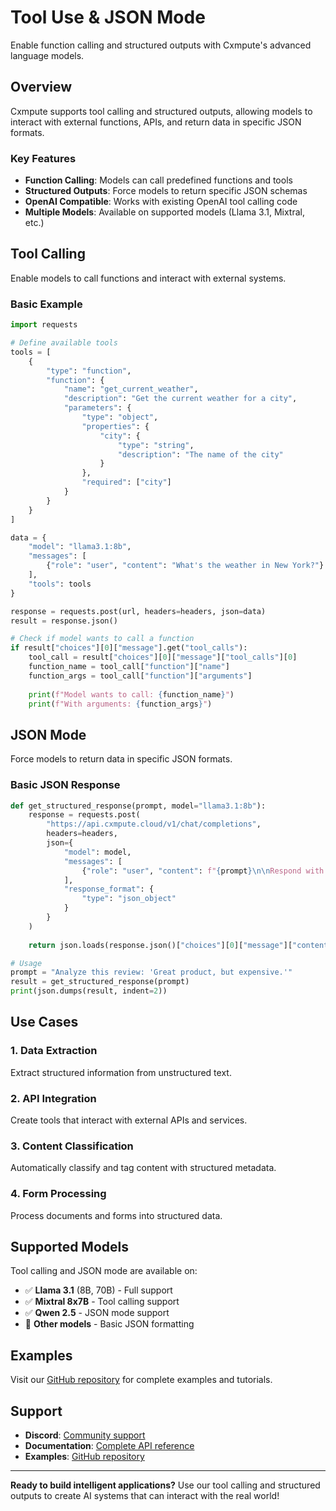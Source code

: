 # Tool Use & JSON Mode

Enable function calling and structured outputs with Cxmpute's advanced language models.

## Overview

Cxmpute supports tool calling and structured outputs, allowing models to interact with external functions, APIs, and return data in specific JSON formats.

### Key Features

- **Function Calling**: Models can call predefined functions and tools
- **Structured Outputs**: Force models to return specific JSON schemas
- **OpenAI Compatible**: Works with existing OpenAI tool calling code
- **Multiple Models**: Available on supported models (Llama 3.1, Mixtral, etc.)

## Tool Calling

Enable models to call functions and interact with external systems.

### Basic Example

```python
import requests

# Define available tools
tools = [
    {
        "type": "function",
        "function": {
            "name": "get_current_weather",
            "description": "Get the current weather for a city",
            "parameters": {
                "type": "object",
                "properties": {
                    "city": {
                        "type": "string",
                        "description": "The name of the city"
                    }
                },
                "required": ["city"]
            }
        }
    }
]

data = {
    "model": "llama3.1:8b",
    "messages": [
        {"role": "user", "content": "What's the weather in New York?"}
    ],
    "tools": tools
}

response = requests.post(url, headers=headers, json=data)
result = response.json()

# Check if model wants to call a function
if result["choices"][0]["message"].get("tool_calls"):
    tool_call = result["choices"][0]["message"]["tool_calls"][0]
    function_name = tool_call["function"]["name"]
    function_args = tool_call["function"]["arguments"]
    
    print(f"Model wants to call: {function_name}")
    print(f"With arguments: {function_args}")
```

## JSON Mode

Force models to return data in specific JSON formats.

### Basic JSON Response

```python
def get_structured_response(prompt, model="llama3.1:8b"):
    response = requests.post(
        "https://api.cxmpute.cloud/v1/chat/completions",
        headers=headers,
        json={
            "model": model,
            "messages": [
                {"role": "user", "content": f"{prompt}\n\nRespond with valid JSON only."}
            ],
            "response_format": {
                "type": "json_object"
            }
        }
    )
    
    return json.loads(response.json()["choices"][0]["message"]["content"])

# Usage
prompt = "Analyze this review: 'Great product, but expensive.'"
result = get_structured_response(prompt)
print(json.dumps(result, indent=2))
```

## Use Cases

### 1. Data Extraction

Extract structured information from unstructured text.

### 2. API Integration

Create tools that interact with external APIs and services.

### 3. Content Classification

Automatically classify and tag content with structured metadata.

### 4. Form Processing

Process documents and forms into structured data.

## Supported Models

Tool calling and JSON mode are available on:

- ✅ **Llama 3.1** (8B, 70B) - Full support
- ✅ **Mixtral 8x7B** - Tool calling support
- ✅ **Qwen 2.5** - JSON mode support
- 🚧 **Other models** - Basic JSON formatting

## Examples

Visit our [GitHub repository](https://github.com/unxversal/cxmpute-core) for complete examples and tutorials.

## Support

- **Discord**: [Community support](https://discord.com/invite/CJGA7B2zKT)
- **Documentation**: [Complete API reference](/docs/user)
- **Examples**: [GitHub repository](https://github.com/unxversal/cxmpute-core)

---

**Ready to build intelligent applications?** Use our tool calling and structured outputs to create AI systems that can interact with the real world! 